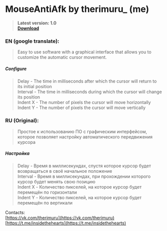 # MouseAntiAfk by therimuru_ (me)

> **Latest version: 1.0** <br/>
> **[Download](https://github.com/insidethehearts/MouseAntiAFK/releases/tag/Java)**
### EN (google translate):
> Easy to use software with a graphical interface that allows you to customize the automatic cursor movement. <br/>
##### Configure
> Delay - The time in milliseconds after which the cursor will return to its initial position <br/>
> Interval - The time in milliseconds during which the cursor will change its position <br/>
> Indent X - The number of pixels the cursor will move horizontally <br/>
> Indent Y - The number of pixels the cursor will move vertically <br/>

### RU (Original):
> Простое к использованию ПО с графическим интерфейсом, которое позволяет настройку автоматического передвижения курсора <br/>
##### Настройка
> Delay - Время в миллисекундах, спустя которое курсор будет возвращаться в своё начальное положение <br/>
> Interval - Время в миллисекундах, при прохождении которого курсор будет менять свою позицию <br/>
> Indent X - Количество пикселей, на которое курсор будет перемещён по горизонтали <br/>
> Indent Y - Количество пикселей, на которое курсор будет перемещён по вертикали <br/>

Contacts: <br/>
[https://vk.com/therimuru](https://vk.com/therimuru) <br/>
[https://t.me/insidethehearts](https://t.me/insidethehearts) <br/>
